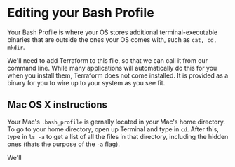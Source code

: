 # Editing your Bash Profile

Your Bash Profile is where your OS stores additional terminal-executable binaries that are outside the ones your OS comes with, such as ```cat, cd, mkdir```.  

We'll need to add Terraform to this file, so that we can call it from our command line. While many applications will automatically do this for you when you install them, Terraform does not come installed. It is provided as a binary for you to wire up to your system as you see fit. 

## Mac OS X instructions

Your Mac's ```.bash_profile``` is gernally located in your Mac's home directory. To go to your home directory, open up Terminal and type in ```cd```.  After this, type in ```ls -a``` to get a list of all the files in that directory, including the hidden ones (thats the purpose of the ```-a``` flag).

We'll 
